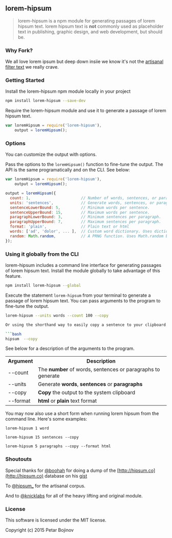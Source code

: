 ## lorem-hipsum

> lorem-hipsum is a npm module for generating passages of lorem hipsum text. lorem hipsum text is **not** commonly used as placeholder text in publishing, graphic design, and web development, but should be.

### Why Fork?

We all love lorem ipsum but deep down insiie we know it's not the [artisanal filter text](http://hipsum.co/) we really crave.

### Getting Started

Install the lorem-hipsum npm module locally in your project
```bash
npm install lorem-hipsum --save-dev
```

Require the lorem-hipsum module and use it to generate a passage of lorem hipsum text.

```javascript
var loremHipsum = require('lorem-hipsum'), 
    output = loremHipsum();
```

### Options

You can customize the output with options.

Pass the options to the `loremHipsum()` function to fine-tune the output. The API is the same programatically and on the CLI. See below: 

```javascript
var loremHipsum = require('lorem-hipsum'), 
    output = loremHipsum();

output = loremHipsum({
  count: 1,                      // Number of words, sentences, or paragraphs to generate.
  units: 'sentences',            // Generate words, sentences, or paragraphs.
  sentenceLowerBound: 5,         // Minimum words per sentence.
  sentenceUpperBound: 15,        // Maximum words per sentence.
  paragraphLowerBound: 3,        // Minimum sentences per paragraph.
  paragraphUpperBound: 7,        // Maximum sentences per paragraph.
  format: 'plain',               // Plain text or html
  words: ['ad', 'dolor', ... ],  // Custom word dictionary. Uses dictionary.words (in lib/dictionary.js) by default.,
  random: Math.random,           // A PRNG function. Uses Math.random by default
});
```

### Using it globally from the CLI

lorem-hipsum includes a command line interface for generating passages of lorem hipsum text. Install the module globally to take advantage of this feature.

```bash
npm install lorem-hipsum --global
```

Execute the statement `lorem-hipsum` from your terminal to generate a passage of lorem hipsum text. You can pass arguments to the program to fine-tune the output.

```bash
lorem-hipsum --units words --count 100 --copy

Or using the shorthand way to easily copy a sentence to your clipboard.

```bash
hipsum  --copy
```

See below for a description of the arguments to the program.

<table>
  <tr>
    <th>Argument</th>
    <th>Description</th>
  </tr>
  <tr>
    <td>--count</td>
    <td>The <strong>number</strong> of words, sentences or paragraphs to generate</td>
  </tr>
  <tr>
    <td>--units</td>
    <td>Generate <strong>words</strong>, <strong>sentences</strong> or <strong>paragraphs</strong></td>
  </tr>
  <tr>
    <td>--copy</td>
    <td><strong>Copy</strong> the output to the system clipboard</td>
  </tr>
  <tr>
    <td>--format</td>
    <td><strong>html</strong> or <strong>plain</strong> text format</td>
  </tr>
</table>

You may now also use a short form when running lorem hipsum from the command line. Here's some examples:

```
lorem-hipsum 1 word
```

```
lorem-hipsum 15 sentences --copy
```

```
lorem-hipsum 5 paragraphs --copy --format html
```

### Shoutouts

Special thanks for [@boohah](https://github.com/boogah) for doing a dump of the [http://hipsum.co](http://hipsum.co) database on his [gist](https://gist.github.com/boogah/2e880e0f99823a84f61d)

To [@hipsum_](https://twitter.com/hipsum_) for the artisanal corpus.

And to [@knicklabs](https://github.com/knicklabs) for all of the heavy lifting and original module.

### License

This software is licensed under the MIT license.

Copyright (c) 2015 Petar Bojinov
